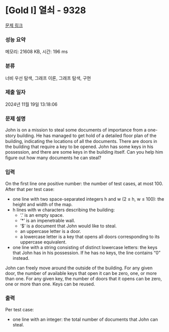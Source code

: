 # [Gold I] 열쇠 - 9328 

[문제 링크](https://www.acmicpc.net/problem/9328) 

### 성능 요약

메모리: 21608 KB, 시간: 196 ms

### 분류

너비 우선 탐색, 그래프 이론, 그래프 탐색, 구현

### 제출 일자

2024년 11월 19일 13:18:06

### 문제 설명

<p>John is on a mission to steal some documents of importance from a one-story building. He has managed to get hold of a detailed ﬂoor plan of the building, indicating the locations of all the documents. There are doors in the building that require a key to be opened. John has some keys in his possession, and there are some keys in the building itself. Can you help him ﬁgure out how many documents he can steal?</p>

### 입력 

 <p>On the ﬁrst line one positive number: the number of test cases, at most 100. After that per test case:</p>

<ul>
	<li>one line with two space-separated integers h and w (2 ≤ h, w ≤ 100): the height and width of the map.</li>
	<li>h lines with w characters describing the building:
	<ul>
		<li>’.’ is an empty space.</li>
		<li>’*’ is an impenetrable wall.</li>
		<li>’<span>$</span>’ is a document that John would like to steal.</li>
		<li>an uppercase letter is a door.</li>
		<li>a lowercase letter is a key that opens all doors corresponding to its uppercase equivalent.</li>
	</ul>
	</li>
	<li>one line with a string consisting of distinct lowercase letters: the keys that John has in his possession. If he has no keys, the line contains “0” instead.</li>
</ul>

<p>John can freely move around the outside of the building. For any given door, the number of available keys that open it can be zero, one, or more than one. For any given key, the number of doors that it opens can be zero, one or more than one. Keys can be reused.</p>

### 출력 

 <p>Per test case:</p>

<ul>
	<li>one line with an integer: the total number of documents that John can steal.</li>
</ul>

